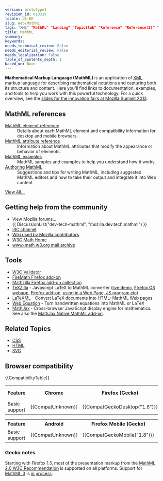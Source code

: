 ```yaml
---
version: prototype1
revision_id: 618319
locale: pt-BR
slug: Web/MathML
tags: "XML" "MathML" "Landing" "TopicStub" "Reference" "Référence(2)" "NeedsTranslation"
title: MathML
summary: 
keywords: 
needs_technical_review: False
needs_editorial_review: False
needs_localization: False
table_of_contents_depth: 1
based_on: None
---
```

<p><strong>Mathematical Markup Language (MathML)</strong> is an application of <a href="/en-US/docs/XML" title="/en-US/docs/XML">XML</a> markup language for describing mathematical notations and capturing both its structure and content. Here you'll find links to documentation, examples, and tools to help you work with this powerful technology. For a quick overview, see the <a href="http://fred-wang.github.io/MozSummitMathML/index.html">slides for the innovation fairs at Mozilla Summit 2013</a>.</p>
<div class="row topicpage-table">
 <div class="section">
  <h2 class="Documentation" id="Documentation" name="Documentation">MathML references</h2>
  <dl>
   <dt>
    <a href="/en-US/docs/Web/MathML/Element" title="/en-US/docs/Web/MathML/Element">MathML element reference</a></dt>
   <dd>
    Details about each MathML element and compatibility information for desktop and mobile browsers.</dd>
   <dt>
    <a href="/en-US/docs/Web/MathML/Attribute" title="/en-US/docs/Web/MathML/Attribute">MathML attribute reference</a></dt>
   <dd>
    Information about MathML attributes that modify the appearance or behavior of elements.</dd>
   <dt>
    <a href="/en-US/docs/Web/MathML/Examples" title="/en-US/docs/Web/MathML/Examples">MathML examples</a></dt>
   <dd>
    MathML samples and examples to help you understand how it works.</dd>
   <dt>
    <a href="/en-US/docs/Web/MathML/Authoring" title="/en-US/docs/Web/MathML/Authoring">Authoring MathML</a></dt>
   <dd>
    Suggestions and tips for writing MathML, including suggested MathML editors and how to take their output and integrate it into Web content.</dd>
  </dl>
  <p><span class="alllinks"><a href="/en-US/docs/tag/MathML" title="/en-US/docs/tag/CSS">View All...</a></span></p>
 </div>
 <div class="section">
  <h2 class="Community" id="Getting_help_from_the_community">Getting help from the community</h2>
  <ul>
   <li>View Mozilla forums...<br />
    {{ DiscussionList("dev-tech-mathml", "mozilla.dev.tech.mathml") }}</li>
   <li><a class="link-irc" href="irc://irc.mozilla.org/%23mathml" rel="external" target="_blank" title="irc://irc.mozilla.org/%23mathml">IRC channel</a></li>
   <li><a class="link-https" href="https://wiki.mozilla.org/MathML:Home_Page">Wiki used by Mozilla contributors</a></li>
   <li><a href="http://www.w3.org/Math/" title="http://www.w3.org/Math/">W3C Math Home</a></li>
   <li><a href="http://lists.w3.org/Archives/Public/www-math/" title="http://lists.w3.org/Archives/Public/www-math/">www-math w3.org mail archive</a></li>
  </ul>
  <h2 class="Tools" id="Tools">Tools</h2>
  <ul>
   <li><a class="external" href="http://validator.w3.org">W3C Validator</a></li>
   <li><a class="link-https" href="https://addons.mozilla.org/de/firefox/addon/8969/">FireMath Firefox add-on</a></li>
   <li><a href="https://addons.mozilla.org/firefox/collections/fred_wang/mathzilla/" title="https://addons.mozilla.org/firefox/collections/fred_wang/mathzilla/">Mathzilla Firefox add-on collection</a></li>
   <li><a href="https://github.com/fred-wang/TeXZilla">TeXZilla</a> - Javascript LaTeX to MathML converter (<a href="http://fred-wang.github.io/TeXZilla/">live demo</a>, <a href="http://r-gaia-cs.github.io/TeXZilla-webapp/">Firefox OS webapp</a>, <a href="https://addons.mozilla.org/en-US/firefox/addon/texzilla/">Firefox add-on</a>, <a href="https://github.com/fred-wang/TeXZilla/wiki/Using-TeXZilla">using in a Web Page, JS program etc</a>)</li>
   <li><a href="http://dlmf.nist.gov/LaTeXML/" title="http://dlmf.nist.gov/LaTeXML/">LaTeXML</a> - Convert LaTeX documents into HTML+MathML Web pages</li>
   <li><a href="http://webdemo.visionobjects.com/home.html#equation" title="http://webdemo.visionobjects.com/equation.html">Web Equation</a> - Turn handwritten equations into MathML or LaTeX</li>
   <li><a href="http://www.mathjax.org/" title="http://www.mathjax.org/">MathJax</a> - Cross-browser JavaScript display engine for mathematics. See also the <a href="https://addons.mozilla.org/en-US/firefox/addon/mathjax-native-mathml/">MathJax Native MathML add-on</a>.</li>
  </ul>
  <h2 class="Related_Topics" id="Related_Topics" name="Related_Topics">Related Topics</h2>
  <ul>
   <li><a href="/en-US/docs/Web/CSS" title="/en-US/docs/Web/CSS">CSS</a></li>
   <li><a href="/en-US/docs/Web/HTML" title="/en-US/docs/Web/HTML">HTML</a></li>
   <li><a href="/en-US/docs/Web/SVG" title="/en-US/docs/Web/SVG">SVG</a></li>
  </ul>
 </div>
</div>
<h2 id="Browser_compatibility" name="Browser_compatibility">Browser compatibility</h2>
<p>{{CompatibilityTable}}</p>
<div id="compat-desktop">
 <table class="compat-table">
  <tbody>
   <tr>
    <th>Feature</th>
    <th>Chrome</th>
    <th>Firefox (Gecko)</th>
    <th>Internet Explorer</th>
    <th>Opera</th>
    <th>Safari</th>
   </tr>
   <tr>
    <td>Basic support</td>
    <td>{{CompatUnknown}}</td>
    <td>{{CompatGeckoDesktop("1.8")}}</td>
    <td>With PlugIn(s)</td>
    <td>{{CompatUnknown}}</td>
    <td>{{CompatUnknown}}</td>
   </tr>
  </tbody>
 </table>
</div>
<div id="compat-mobile">
 <table class="compat-table">
  <tbody>
   <tr>
    <th>Feature</th>
    <th>Android</th>
    <th>Firefox Mobile (Gecko)</th>
    <th>IE Mobile</th>
    <th>Opera Mobile</th>
    <th>Safari Mobile</th>
   </tr>
   <tr>
    <td>Basic support</td>
    <td>{{CompatUnknown}}</td>
    <td>{{CompatGeckoMobile("1.8")}}</td>
    <td>{{CompatUnknown}}</td>
    <td>{{CompatUnknown}}</td>
    <td>{{CompatUnknown}}</td>
   </tr>
  </tbody>
 </table>
</div>
<div>
 <h3 id="Gecko_notes">Gecko notes</h3>
 <p>Starting with Firefox 1.5, most of the presentation markup from the <a class="external" href="http://www.w3.org/TR/MathML2/">MathML 2.0 W3C Recommendation</a> is supported on all platforms. Support for <a class="external" href="http://www.w3.org/TR/MathML3/" title="http://www.w3.org/TR/MathML3/">MathML 3</a> is <a href="/en-US/docs/Mozilla_MathML_Project/Status" title="/en-US/docs/Mozilla_MathML_Project/Status">in process</a>.</p>
</div>
<p>&nbsp;</p>


